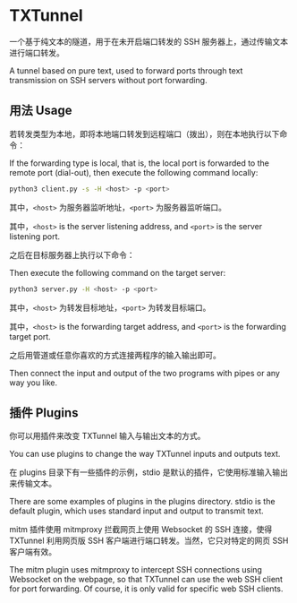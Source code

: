 # TXTunnel

一个基于纯文本的隧道，用于在未开启端口转发的 SSH 服务器上，通过传输文本进行端口转发。

A tunnel based on pure text, used to forward ports through text transmission on SSH servers without port forwarding.

## 用法 Usage

若转发类型为本地，即将本地端口转发到远程端口（拨出），则在本地执行以下命令：

If the forwarding type is local, that is, the local port is forwarded to the remote port (dial-out), then execute the following command locally:

```bash
python3 client.py -s -H <host> -p <port>
```

其中，`<host>` 为服务器监听地址，`<port>` 为服务器监听端口。

其中，`<host>` is the server listening address, and `<port>` is the server listening port.

之后在目标服务器上执行以下命令：

Then execute the following command on the target server:

```bash
python3 server.py -H <host> -p <port>
```

其中，`<host>` 为转发目标地址，`<port>` 为转发目标端口。

其中，`<host>` is the forwarding target address, and `<port>` is the forwarding target port.

之后用管道或任意你喜欢的方式连接两程序的输入输出即可。

Then connect the input and output of the two programs with pipes or any way you like.

## 插件 Plugins

你可以用插件来改变 TXTunnel 输入与输出文本的方式。

You can use plugins to change the way TXTunnel inputs and outputs text.

在 plugins 目录下有一些插件的示例，stdio 是默认的插件，它使用标准输入输出来传输文本。

There are some examples of plugins in the plugins directory. stdio is the default plugin, which uses standard input and output to transmit text.

mitm 插件使用 mitmproxy 拦截网页上使用 Websocket 的 SSH 连接，使得 TXTunnel 利用网页版 SSH 客户端进行端口转发。当然，它只对特定的网页 SSH 客户端有效。

The mitm plugin uses mitmproxy to intercept SSH connections using Websocket on the webpage, so that TXTunnel can use the web SSH client for port forwarding. Of course, it is only valid for specific web SSH clients.